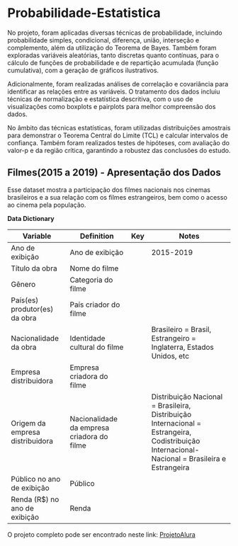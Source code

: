 # Probabilidade-Estatistica

No projeto, foram aplicadas diversas técnicas de probabilidade, incluindo probabilidade simples, condicional, diferença, união, interseção e complemento, além da utilização do Teorema de Bayes. Também foram exploradas variáveis aleatórias, tanto discretas quanto contínuas, para o cálculo de funções de probabilidade e de repartição acumulada (função cumulativa), com a geração de gráficos ilustrativos.

Adicionalmente, foram realizadas análises de correlação e covariância para identificar as relações entre as variáveis. O tratamento dos dados incluiu técnicas de normalização e estatística descritiva, com o uso de visualizações como boxplots e pairplots para melhor compreensão dos dados.

No âmbito das técnicas estatísticas, foram utilizadas distribuições amostrais para demonstrar o Teorema Central do Limite (TCL) e calcular intervalos de confiança. Também foram realizados testes de hipóteses, com avaliação do valor-p e da região crítica, garantindo a robustez das conclusões do estudo.

## **Filmes(2015 a 2019) - Apresentação dos Dados**

 Esse dataset mostra a  participação dos filmes nacionais nos cinemas brasileiros e a sua relação com os filmes estrangeiros, bem como o acesso ao cinema pela população.


**Data Dictionary**

| Variable | Definition                                 | Key                                            | Notes                                                                                                                                       |
|----------|--------------------------------------------|------------------------------------------------|---------------------------------------------------------------------------------------------------------------------------------------------|
| Ano de exibição      |      Ano de exibição                                   |                              |    2015-2019                                                                                                                                         |
| Título da obra	   | Nome do filme                               |                       |                                                               |
| Gênero      | Categoria do filme                                        |                                                |                                                                                                                                             |
| País(es) produtor(es) da obra      | País criador do filme                                |                                                |                                                         |
| Nacionalidade da obra    | Identidade cultural do filme|                                                |                  Brasileiro = Brasil, Estrangeiro = Inglaterra, Estados Unidos, etc
| Empresa distribuidora    | Empresa criadora do filme |                                                |  |
| Origem da empresa distribuidora   | Nacionalidade da empresa criadora do filme                             |                             |   Distribuição Nacional = Brasileira, Distribuição Internacional = Estrangeira, Codistribuição Internacional-Nacional = Brasileira e Estrangeira                                                                                                                                    
| Público no ano de exibição     | Público                             |                                                |                                                                                                                                             |
| Renda (R$) no ano de exibição    | Renda                               |                                                |                                                                                                                                             |

O projeto completo pode ser encontrado neste link:
<a href="https://github.com/hugoferraz5/Probabilidade-Estatistica/blob/main/filmes.ipynb">ProjetoAlura</a>
